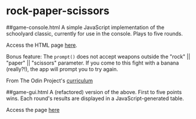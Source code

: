 # rock-paper-scissors

##game-console.html
A simple JavaScript implementation of the schoolyard classic, currently for use in the console. Plays to five rounds.

Access the HTML page [here](https://petrichor829.github.io/rock-paper-scissors/game.html).

Bonus feature: The <code>prompt()</code> does not accept weapons outside the "rock" || "paper" || "scissors" parameter. If you come to this fight with a banana (really?!), the app will prompt you to try again.

From The Odin Project's [curriculum](https://www.theodinproject.com/lessons/rock-paper-scissors)

##game-gui.html
A (refactored) version of the above. First to five points wins. Each round's results are displayed in a JavaScript-generated table.

Access the page [here]()


